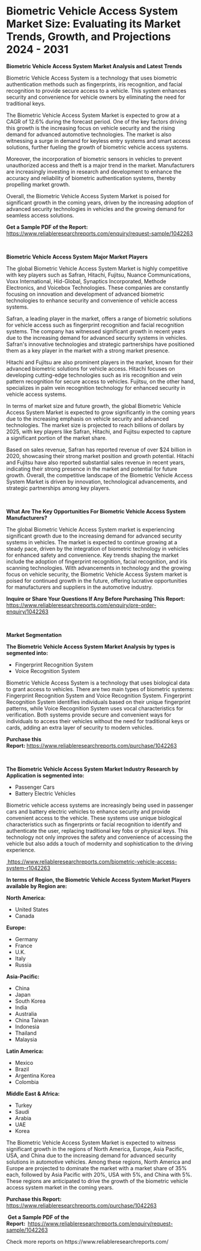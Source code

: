 <p><h1>Biometric Vehicle Access System Market Size: Evaluating its Market Trends, Growth, and Projections 2024 - 2031</h1></p><p><strong>Biometric Vehicle Access System Market Analysis and Latest Trends</strong></p>
<p><p>Biometric Vehicle Access System is a technology that uses biometric authentication methods such as fingerprints, iris recognition, and facial recognition to provide secure access to a vehicle. This system enhances security and convenience for vehicle owners by eliminating the need for traditional keys.</p><p>The Biometric Vehicle Access System Market is expected to grow at a CAGR of 12.6% during the forecast period. One of the key factors driving this growth is the increasing focus on vehicle security and the rising demand for advanced automotive technologies. The market is also witnessing a surge in demand for keyless entry systems and smart access solutions, further fueling the growth of biometric vehicle access systems.</p><p>Moreover, the incorporation of biometric sensors in vehicles to prevent unauthorized access and theft is a major trend in the market. Manufacturers are increasingly investing in research and development to enhance the accuracy and reliability of biometric authentication systems, thereby propelling market growth.</p><p>Overall, the Biometric Vehicle Access System Market is poised for significant growth in the coming years, driven by the increasing adoption of advanced security technologies in vehicles and the growing demand for seamless access solutions.</p></p>
<p><strong>Get a Sample PDF of the Report:&nbsp;</strong> <a href="https://www.reliableresearchreports.com/enquiry/request-sample/1042263">https://www.reliableresearchreports.com/enquiry/request-sample/1042263</a></p>
<p>&nbsp;</p>
<p><strong>Biometric Vehicle Access System Major Market Players</strong></p>
<p><p>The global Biometric Vehicle Access System Market is highly competitive with key players such as Safran, Hitachi, Fujitsu, Nuance Communications, Voxx International, Hid-Global, Synaptics Incorporated, Methode Electronics, and Voicebox Technologies. These companies are constantly focusing on innovation and development of advanced biometric technologies to enhance security and convenience of vehicle access systems.</p><p>Safran, a leading player in the market, offers a range of biometric solutions for vehicle access such as fingerprint recognition and facial recognition systems. The company has witnessed significant growth in recent years due to the increasing demand for advanced security systems in vehicles. Safran's innovative technologies and strategic partnerships have positioned them as a key player in the market with a strong market presence.</p><p>Hitachi and Fujitsu are also prominent players in the market, known for their advanced biometric solutions for vehicle access. Hitachi focuses on developing cutting-edge technologies such as iris recognition and vein pattern recognition for secure access to vehicles. Fujitsu, on the other hand, specializes in palm vein recognition technology for enhanced security in vehicle access systems.</p><p>In terms of market size and future growth, the global Biometric Vehicle Access System Market is expected to grow significantly in the coming years due to the increasing emphasis on vehicle security and advanced technologies. The market size is projected to reach billions of dollars by 2025, with key players like Safran, Hitachi, and Fujitsu expected to capture a significant portion of the market share.</p><p>Based on sales revenue, Safran has reported revenue of over $24 billion in 2020, showcasing their strong market position and growth potential. Hitachi and Fujitsu have also reported substantial sales revenue in recent years, indicating their strong presence in the market and potential for future growth. Overall, the competitive landscape of the Biometric Vehicle Access System Market is driven by innovation, technological advancements, and strategic partnerships among key players.</p></p>
<p>&nbsp;</p>
<p><strong>What Are The Key Opportunities For Biometric Vehicle Access System Manufacturers?</strong></p>
<p><p>The global Biometric Vehicle Access System market is experiencing significant growth due to the increasing demand for advanced security systems in vehicles. The market is expected to continue growing at a steady pace, driven by the integration of biometric technology in vehicles for enhanced safety and convenience. Key trends shaping the market include the adoption of fingerprint recognition, facial recognition, and iris scanning technologies. With advancements in technology and the growing focus on vehicle security, the Biometric Vehicle Access System market is poised for continued growth in the future, offering lucrative opportunities for manufacturers and suppliers in the automotive industry.</p></p>
<p><strong>Inquire or Share Your Questions If Any Before Purchasing This Report:</strong> <a href="https://www.reliableresearchreports.com/enquiry/pre-order-enquiry/1042263">https://www.reliableresearchreports.com/enquiry/pre-order-enquiry/1042263</a></p>
<p>&nbsp;</p>
<p><strong>Market Segmentation</strong></p>
<p><strong>The Biometric Vehicle Access System Market Analysis by types is segmented into:</strong></p>
<p><ul><li>Fingerprint Recognition System</li><li>Voice Recognition System</li></ul></p>
<p><p>Biometric Vehicle Access System is a technology that uses biological data to grant access to vehicles. There are two main types of biometric systems: Fingerprint Recognition System and Voice Recognition System. Fingerprint Recognition System identifies individuals based on their unique fingerprint patterns, while Voice Recognition System uses vocal characteristics for verification. Both systems provide secure and convenient ways for individuals to access their vehicles without the need for traditional keys or cards, adding an extra layer of security to modern vehicles.</p></p>
<p><strong>Purchase this Report:&nbsp;</strong><a href="https://www.reliableresearchreports.com/purchase/1042263">https://www.reliableresearchreports.com/purchase/1042263</a></p>
<p>&nbsp;</p>
<p><strong>The Biometric Vehicle Access System Market Industry Research by Application is segmented into:</strong></p>
<p><ul><li>Passenger Cars</li><li>Battery Electric Vehicles</li></ul></p>
<p><p>Biometric vehicle access systems are increasingly being used in passenger cars and battery electric vehicles to enhance security and provide convenient access to the vehicle. These systems use unique biological characteristics such as fingerprints or facial recognition to identify and authenticate the user, replacing traditional key fobs or physical keys. This technology not only improves the safety and convenience of accessing the vehicle but also adds a touch of modernity and sophistication to the driving experience.</p></p>
<p><a href="https://www.reliableresearchreports.com/biometric-vehicle-access-system-r1042263">&nbsp;https://www.reliableresearchreports.com/biometric-vehicle-access-system-r1042263</a></p>
<p><strong>In terms of Region, the Biometric Vehicle Access System Market Players available by Region are:</strong></p>
<p>
    <p> <strong> North America: </strong>
        <ul>
            <li>United States</li>
            <li>Canada</li>
        </ul>
        </p> 
    <p> <strong> Europe: </strong>
        <ul>
            <li>Germany</li>
            <li>France</li>
            <li>U.K.</li>
            <li>Italy</li>
            <li>Russia</li>
        </ul>
        </p> 
    <p> <strong> Asia-Pacific: </strong>
        <ul>
            <li>China</li>
            <li>Japan</li>
            <li>South Korea</li>
            <li>India</li>
            <li>Australia</li>
            <li>China Taiwan</li>
            <li>Indonesia</li>
            <li>Thailand</li>
            <li>Malaysia</li>
        </ul>
        </p> 
    <p> <strong> Latin America: </strong>
        <ul>
            <li>Mexico</li>
            <li>Brazil</li>
            <li>Argentina Korea</li>
            <li>Colombia</li>
        </ul>
        </p> 
    <p> <strong> Middle East & Africa: </strong>
        <ul>
            <li>Turkey</li>
            <li>Saudi</li>
            <li>Arabia</li>
            <li>UAE</li>
            <li>Korea</li>
        </ul>
    </p>
    </p>
<p><p>The Biometric Vehicle Access System Market is expected to witness significant growth in the regions of North America, Europe, Asia Pacific, USA, and China due to the increasing demand for advanced security solutions in automotive vehicles. Among these regions, North America and Europe are projected to dominate the market with a market share of 35% each, followed by Asia Pacific with 20%, USA with 5%, and China with 5%. These regions are anticipated to drive the growth of the biometric vehicle access system market in the coming years.</p></p>
<p><strong>Purchase this Report: </strong><a href="https://www.reliableresearchreports.com/purchase/1042263">https://www.reliableresearchreports.com/purchase/1042263</a></p>
<p>&nbsp;<strong>Get a Sample PDF of the Report:&nbsp;&nbsp;</strong><a href="https://www.reliableresearchreports.com/enquiry/request-sample/1042263">https://www.reliableresearchreports.com/enquiry/request-sample/1042263</a></p>
<p><strong></strong></p>
<p>Check more reports on https://www.reliableresearchreports.com/</p>